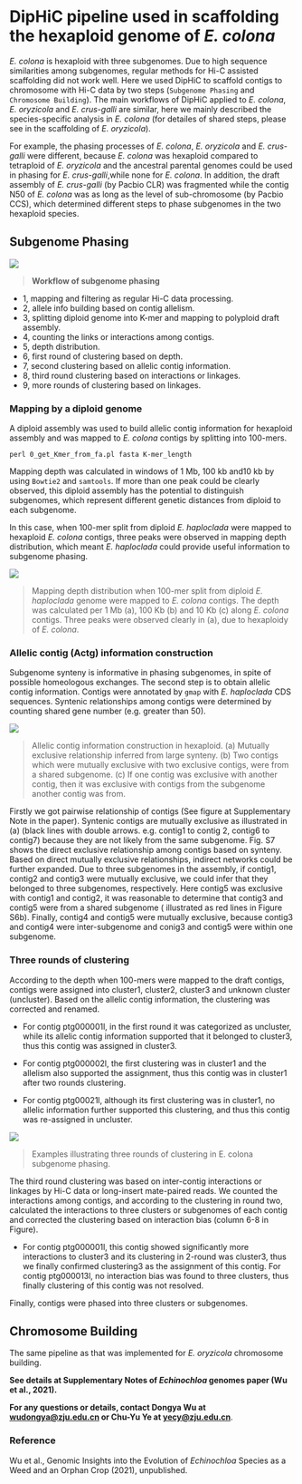 # DipHiC pipeline used in scaffolding the **hexaploid** genome of *E. colona*

*E. colona* is hexaploid with three subgenomes. Due to high sequence similarities among subgenomes, regular methods for Hi-C assisted scaffolding did not work well. Here we used DipHiC to scaffold contigs to chromosome with Hi-C data by two steps (`Subgenome Phasing` and `Chromosome Building`). The main workflows of DipHiC applied to *E. colona*, *E. oryzicola* and *E. crus-galli* are similar, here we mainly described the species-specific analysis in *E. colona* (for detailes of shared steps, please see in the scaffolding of *E. oryzicola*).

For example, the phasing processes of *E. colona*, *E. oryzicola* and *E. crus-galli* were different, because *E. colona* was hexaploid compared to tetraploid of *E. oryzicola* and the ancestral parental genomes could be used in phasing for *E. crus-galli*,while none for *E. colona*. In addition, the draft assembly of *E. crus-galli* (by Pacbio CLR) was fragmented while the contig N50 of *E. colona* was as long as the level of sub-chromosome (by  Pacbio CCS), which determined different steps to phase subgenomes in the two hexaploid species.

## Subgenome Phasing

![](https://github.com/bioinplant/Echinochloa_genome/blob/main/hic_scaffolding/eco/eco_fig/2.png)

>**Workflow of subgenome phasing** 
- 1, mapping and filtering as regular Hi-C data processing. 
- 2, allele info building based on contig allelism. 
- 3, splitting diploid genome into K-mer and mapping to polyploid draft assembly. 
- 4, counting the links or interactions among contigs. 
- 5, depth distribution. 
- 6, first round of clustering based on depth. 
- 7, second clustering based on allelic contig information. 
- 8, third round clustering based on interactions or linkages. 
- 9, more rounds of clustering based on linkages.

### Mapping by a diploid genome
A diploid assembly was used to build allelic contig information for hexaploid assembly and was mapped to *E. colona* contigs by splitting into 100-mers.

	perl 0_get_Kmer_from_fa.pl fasta K-mer_length

Mapping depth was calculated in windows of 1 Mb, 100 kb and10 kb by using `Bowtie2` and `samtools`. If more than one peak could be clearly observed, this diploid assembly has the potential to distinguish subgenomes, which represent different genetic distances from diploid to each subgenome. 

In this case, when 100-mer split from diploid *E. haploclada* were mapped to hexaploid *E. colona* contigs, three peaks were observed in mapping depth distribution, which meant *E. haploclada* could provide useful information to subgenome phasing.


![](https://github.com/bioinplant/Echinochloa_genome/blob/main/hic_scaffolding/eco/eco_fig/3.png)

>Mapping depth distribution when 100-mer split from diploid *E. haploclada* genome were mapped to *E. colona* contigs. The depth was calculated per 1 Mb (a), 100 Kb (b) and 10 Kb (c) along *E. colona* contigs. Three peaks were observed clearly in (a), due to hexaploidy of *E. colona*.


### Allelic contig (Actg) information construction
Subgenome synteny is informative in phasing subgenomes, in spite of possible homeologous exchanges. The second step is to obtain allelic contig information. Contigs were annotated by `gmap` with *E. haploclada* CDS sequences. Syntenic relationships among contigs were determined by counting shared gene number (e.g. greater than 50).

![](https://github.com/bioinplant/Echinochloa_genome/blob/main/hic_scaffolding/eco/eco_fig/4.png)

>Allelic contig information construction in hexaploid. (a) Mutually exclusive relationship inferred from large synteny. (b) Two contigs which were mutually exclusive with two exclusive contigs, were from a shared subgenome. (c) If one contig was exclusive with another contig, then it was exclusive with contigs from the subgenome another contig was from.

Firstly we got pairwise relationship of contigs (See figure at Supplementary Note in the paper). Syntenic contigs are mutually exclusive as illustrated in (a) (black lines with double arrows. e.g. contig1 to contig 2, contig6 to contig7) because they are not likely from the same subgenome. Fig. S7 shows the direct exclusive relationship among contigs based on synteny. Based on direct mutually exclusive relationships, indirect networks could be further expanded. Due to three subgenomes in the assembly, if contig1, contig2 and contig3 were mutually exclusive, we could infer that they belonged to three subgenomes, respectively. Here contig5 was exclusive with contig1 and contig2, it was reasonable to determine that contig3 and contig5 were from a shared subgenome ( illustrated as red lines in Figure S6b). Finally, contig4 and contig5 were mutually exclusive, because contig3 and contig4 were inter-subgenome and conig3 and contig5 were within one subgenome.

### Three rounds of clustering
According to the depth when 100-mers were mapped to the draft contigs, contigs were assigned into cluster1, cluster2, cluster3 and unknown cluster (uncluster). Based on the allelic contig information, the clustering was corrected and renamed. 

- For contig ptg000001l, in the first round it was categorized as uncluster, while its allelic contig information supported that it belonged to cluster3, thus this contig was assigned in cluster3. 

- For contig ptg000002l, the first clustering was in cluster1 and the allelism also supported the assignment, thus this contig was in cluster1 after two rounds clustering.

- For contig ptg00021l, although its first clustering was in cluster1, no allelic information further supported this clustering, and thus this contig was re-assigned in uncluster. 

![](https://github.com/bioinplant/Echinochloa_genome/blob/main/hic_scaffolding/eco/eco_fig/5.png)
>Examples illustrating three rounds of clustering in E. colona subgenome phasing.


The third round clustering was based on inter-contig interactions or linkages by Hi-C data or long-insert mate-paired reads. We counted the interactions among contigs, and according to the clustering in round two, calculated the interactions to three clusters or subgenomes of each contig and corrected the clustering based on interaction bias (column 6-8 in Figure). 

- For contig ptg000001l, this contig showed significantly more interactions to cluster3 and its clustering in 2-round was cluster3, thus we finally confirmed clustering3 as the assignment of this contig. For contig ptg000013l, no interaction bias was found to three clusters, thus finally clustering of this contig was not resolved. 

Finally, contigs were phased into three clusters or subgenomes.


## Chromosome Building

The same pipeline as that was implemented for *E. oryzicola* chromosome building.


 
 

**See details at Supplementary Notes of *Echinochloa* genomes paper (Wu et al., 2021).**

**For any questions or details, contact Dongya Wu at [wudongya@zju.edu.cn]() or Chu-Yu Ye at [yecy@zju.edu.cn]()**.



### Reference
Wu et al., Genomic Insights into the Evolution of *Echinochloa* Species as a Weed and an Orphan Crop (2021), unpublished.

